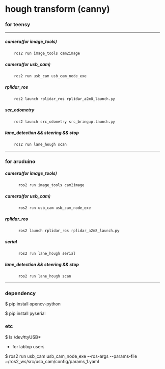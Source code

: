 # **hough transform (canny)**


### for teensy

---
##### **camera(for image_tools)**
        ros2 run image_tools cam2image                          
##### **camera(for usb_cam)**
        ros2 run usb_cam usb_cam_node_exe                      
##### **rplidar_ros**
        ros2 launch rplidar_ros rplidar_a2m8_launch.py                
##### **scr_odometry**
        ros2 launch src_odometry src_bringup.launch.py                 
##### **lane_detection && steering && stop**
        ros2 run lane_hough scan          

 
---


### for aruduino

##### **camera(for image_tools)**
          ros2 run image_tools cam2image          
##### **camera(for usb_cam)**
          ros2 run usb_cam usb_cam_node_exe          
##### **rplidar_ros**
          ros2 launch rplidar_ros rplidar_a2m8_launch.py  
##### **serial**
          ros2 run lane_hough serial  
##### **lane_detection && steering && stop**
          ros2 run lane_hough scan  


---


### dependency

$ pip install opencv-python

$ pip install pyserial


### etc 

$ ls /dev/ttyUSB*    





+ for labtop users

$ ros2 run usb_cam usb_cam_node_exe --ros-args --params-file ~/ros2_ws/src/usb_cam/config/params_1.yaml

